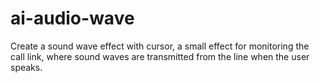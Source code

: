 # ai-audio-wave
Create a sound wave effect with cursor, a small effect for monitoring the call link, where sound waves are transmitted from the line when the user speaks.
